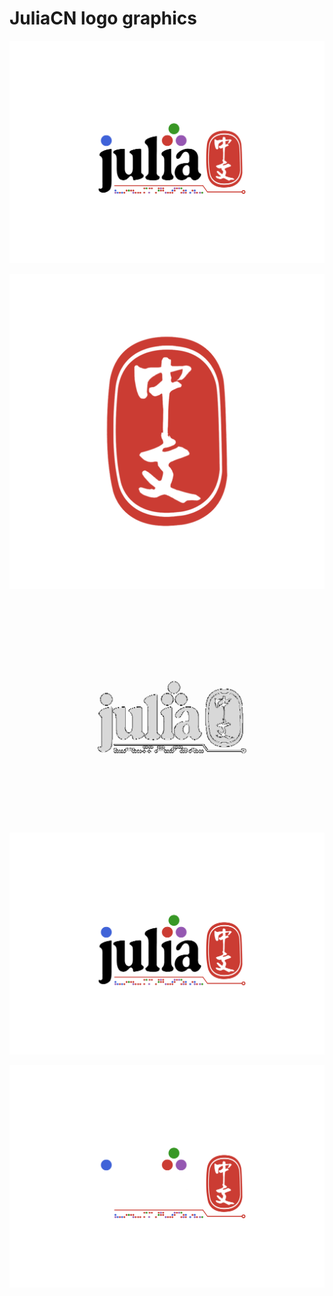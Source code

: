 # JuliaCN logo graphics

![](./白底logo.jpg)

![](./透明底[中文].png)

![](./透明底_灰色_logo.png)

![](./透明底logo.png)

![](./透明底logo反色.png)
